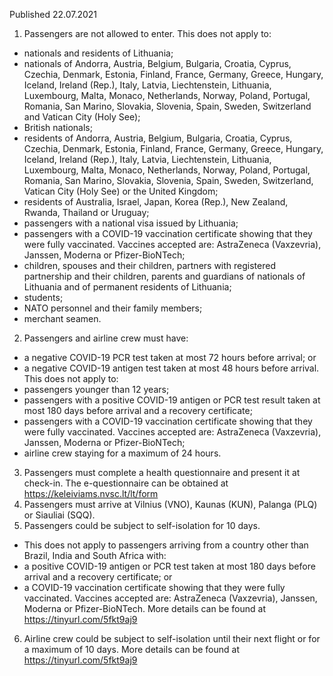 Published 22.07.2021
1. Passengers are not allowed to enter.
This does not apply to:
- nationals and residents of Lithuania;
- nationals of Andorra, Austria, Belgium, Bulgaria, Croatia, Cyprus, Czechia, Denmark, Estonia, Finland, France, Germany, Greece, Hungary, Iceland, Ireland (Rep.), Italy, Latvia, Liechtenstein, Lithuania, Luxembourg, Malta, Monaco, Netherlands, Norway, Poland, Portugal, Romania, San Marino, Slovakia, Slovenia, Spain, Sweden, Switzerland and Vatican City (Holy See);
- British nationals;
- residents of Andorra, Austria, Belgium, Bulgaria, Croatia, Cyprus, Czechia, Denmark, Estonia, Finland, France, Germany, Greece, Hungary, Iceland, Ireland (Rep.), Italy, Latvia, Liechtenstein, Lithuania, Luxembourg, Malta, Monaco, Netherlands, Norway, Poland, Portugal, Romania, San Marino, Slovakia, Slovenia, Spain, Sweden, Switzerland, Vatican City (Holy See) or the United Kingdom;
- residents of Australia, Israel, Japan, Korea (Rep.), New Zealand, Rwanda, Thailand or Uruguay;
- passengers with a national visa issued by Lithuania;
- passengers with a COVID-19 vaccination certificate showing that they were fully vaccinated. Vaccines accepted are: AstraZeneca (Vaxzevria), Janssen, Moderna or Pfizer-BioNTech;
- children, spouses and their children, partners with registered partnership and their children, parents and guardians of nationals of Lithuania and of permanent residents of Lithuania;
- students;
- NATO personnel and their family members;
- merchant seamen.
2. Passengers and airline crew must have:
- a negative COVID-19 PCR test taken at most 72 hours before arrival; or
- a negative COVID-19 antigen test taken at most 48 hours before arrival.
This does not apply to:
- passengers younger than 12 years;
- passengers with a positive COVID-19 antigen or PCR test result taken at most 180 days before arrival and a recovery certificate;
- passengers with a COVID-19 vaccination certificate showing that they were fully vaccinated. Vaccines accepted are: AstraZeneca (Vaxzevria), Janssen, Moderna or Pfizer-BioNTech;
- airline crew staying for a maximum of 24 hours.
3. Passengers must complete a health questionnaire and present it at check-in. The e-questionnaire can be obtained at <a href="https://keleiviams.nvsc.lt/lt/form">https://keleiviams.nvsc.lt/lt/form</a> 
4. Passengers must arrive at Vilnius (VNO), Kaunas (KUN), Palanga (PLQ) or Siauliai (SQQ).
5. Passengers could be subject to self-isolation for 10 days. 
- This does not apply to passengers arriving from a country other than Brazil, India and South Africa with:
- a positive COVID-19 antigen or PCR test taken at most 180 days before arrival and a recovery certificate; or
- a COVID-19 vaccination certificate showing that they were fully vaccinated. Vaccines accepted are: AstraZeneca (Vaxzevria), Janssen, Moderna or Pfizer-BioNTech.
More details can be found at <a href="https://tinyurl.com/5fkt9aj9">https://tinyurl.com/5fkt9aj9</a> 
6. Airline crew could be subject to self-isolation until their next flight or for a maximum of 10 days. More details can be found at <a href="https://tinyurl.com/5fkt9aj9">https://tinyurl.com/5fkt9aj9</a> 

